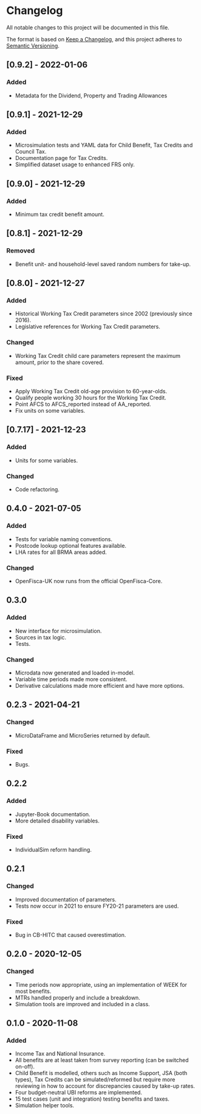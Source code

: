 # Changelog

All notable changes to this project will be documented in this file.

The format is based on [Keep a Changelog](https://keepachangelog.com/en/1.0.0/), 
and this project adheres to [Semantic Versioning](https://semver.org/spec/v2.0.0.html).

## [0.9.2] - 2022-01-06

### Added

* Metadata for the Dividend, Property and Trading Allowances

## [0.9.1] - 2021-12-29

### Added

* Microsimulation tests and YAML data for Child Benefit, Tax Credits and Council Tax.
* Documentation page for Tax Credits.
* Simplified dataset usage to enhanced FRS only.

## [0.9.0] - 2021-12-29

### Added

* Minimum tax credit benefit amount.


## [0.8.1] - 2021-12-29

### Removed

* Benefit unit- and household-level saved random numbers for take-up.

## [0.8.0] - 2021-12-27

### Added

* Historical Working Tax Credit parameters since 2002 (previously since 2016).
* Legislative references for Working Tax Credit parameters.

### Changed

* Working Tax Credit child care parameters represent the maximum amount, prior to the share covered.

### Fixed

* Apply Working Tax Credit old-age provision to 60-year-olds.
* Qualify people working 30 hours for the Working Tax Credit.
* Point AFCS to AFCS_reported instead of AA_reported.
* Fix units on some variables.

## [0.7.17] - 2021-12-23

### Added

* Units for some variables.

### Changed

* Code refactoring.

## 0.4.0 - 2021-07-05

### Added

* Tests for variable naming conventions.
* Postcode lookup optional features available.
* LHA rates for all BRMA areas added.

### Changed

* OpenFisca-UK now runs from the official OpenFisca-Core.

## 0.3.0

### Added

* New interface for microsimulation.
* Sources in tax logic.
* Tests.

### Changed

* Microdata now generated and loaded in-model.
* Variable time periods made more consistent.
* Derivative calculations made more efficient and have more options.

## 0.2.3 - 2021-04-21

### Changed

* MicroDataFrame and MicroSeries returned by default.

### Fixed

* Bugs.

## 0.2.2

### Added

* Jupyter-Book documentation.
* More detailed disability variables.

### Fixed

* IndividualSim reform handling.

## 0.2.1

### Changed

* Improved documentation of parameters.
* Tests now occur in 2021 to ensure FY20-21 parameters are used.

### Fixed

* Bug in CB-HITC that caused overestimation.

## 0.2.0 - 2020-12-05

### Changed

* Time periods now appropriate, using an implementation of WEEK for most benefits.
* MTRs handled properly and include a breakdown.
* Simulation tools are improved and included in a class.

## 0.1.0 - 2020-11-08

### Added

* Income Tax and National Insurance.
* All benefits are at least taken from survey reporting (can be switched on-off).
* Child Benefit is modelled, others such as Income Support, JSA (both types), Tax Credits can be simulated/reformed but require more reviewing in how to account for discrepancies caused by take-up rates.
* Four budget-neutral UBI reforms are implemented.
* 15 test cases (unit and integration) testing benefits and taxes.
* Simulation helper tools.
